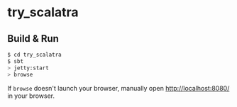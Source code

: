 # try_scalatra #

## Build & Run ##

```sh
$ cd try_scalatra
$ sbt
> jetty:start
> browse
```

If `browse` doesn't launch your browser, manually open [http://localhost:8080/](http://localhost:8080/) in your browser.
